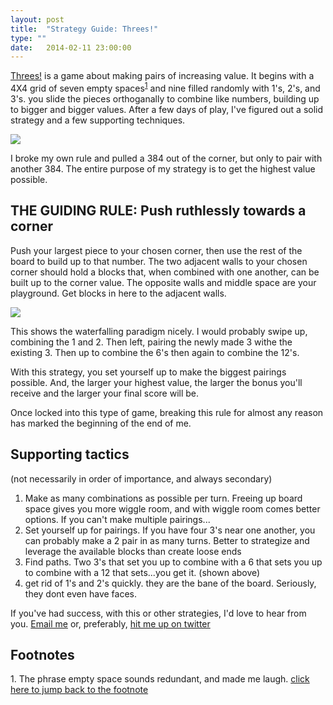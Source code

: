 ```yaml
---
layout: post
title:  "Strategy Guide: Threes!"
type: ""
date:   2014-02-11 23:00:00
---
```


<!-- Post specific styles -->
<style>
	
</style>

<!-- Post Content -->
<p class="first-paragraph">
<a href="http://asherv.com/threes/">Threes!</a> is a game about making pairs of increasing value. It begins with a 4X4 grid of seven empty spaces<sup><a id="footnote1" href="#footnotes">1</a></sup> and nine filled randomly with 1's, 2's, and 3's. you slide the pieces orthoganally to combine like numbers, building up to bigger and bigger values. After a few days of play, I've figured out a solid strategy and a few supporting techniques.</p>

<p class="space-top">
<img class="img-half" src="{{ root_path }}/img/threes.png" />
<div class="font-small show-code center cursor-pointer space-bottom">
I broke my own rule and pulled a 384 out of the corner, but only to pair with another 384. The entire purpose of my strategy is to get the highest value possible.
</div>
</p>

<h2>THE GUIDING RULE: Push ruthlessly towards a corner</h2>

Push your largest piece to your chosen corner, then use the rest of the board to build up to that number. The two adjacent walls to your chosen corner should hold a blocks that, when combined with one another, can be built up to the corner value. The opposite walls and middle space are your playground. Get blocks in here to the adjacent walls.

<p class="space-top">
<img class="img-half" src="{{ root_path }}/img/threes_waterfall.png" />
<div class="font-small show-code center cursor-pointer space-bottom">
This shows the waterfalling paradigm nicely. I would probably swipe up, combining the 1 and 2. Then left, pairing the newly made 3 withe the existing 3. Then up to combine the 6's then again to combine the 12's.
</div>
</p>

With this strategy, you set yourself up to make the biggest pairings possible. And, the larger your highest value, the larger the bonus you'll receive and the larger your final score will be. 

Once locked into this type of game, breaking this rule for almost any reason has marked the beginning of the end of me.

<h2 class="space-top">Supporting tactics</h2>
<p class="no-pad bold">
(not necessarily in order of importance, and always secondary)
</p>

1. Make as many combinations as possible per turn. Freeing up board space gives you more wiggle room, and with wiggle room comes better options. If you can't make multiple pairings...
2. Set yourself up for pairings. If you have four 3's near one another, you can probably make a 2 pair in as many turns. Better to strategize and leverage the available blocks than create loose ends
3. Find paths. Two 3's that set you up to combine with a 6 that sets you  up to combine with a 12 that sets...you get it. (shown above)
3. get rid of 1's and 2's quickly. they are the bane of the board. Seriously, they dont even have faces.

<p class="space-top">
If you've had success, with this or other strategies, I'd love to hear from you. <a href="mailto:hello@dvncan.com">Email me</a> or, preferably, <a href="http://twitter.com/duncangraham">hit me up on twitter</a>
</p>


<h2 id="footnotes" class="space-top">
Footnotes
</h2>
1. The phrase empty space sounds redundant, and made me laugh. <a href="#footnote1">click here to jump back to the footnote</a>




<!-- Post specific js -->
<script type="text/javascript">

</script>




